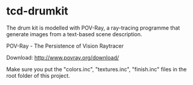 # tcd-drumkit

The drum kit is modelled with POV-Ray, a ray-tracing programme that generate images from a text-based scene description.

POV-Ray - The Persistence of Vision Raytracer

Download: http://www.povray.org/download/

Make sure you put the "colors.inc", "textures.inc", "finish.inc" files in the root folder of this project.
